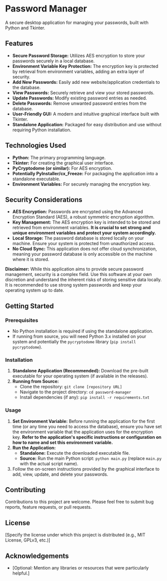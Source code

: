 # Password Manager

A secure desktop application for managing your passwords, built with Python and Tkinter.

## Features

* **Secure Password Storage:** Utilizes AES encryption to store your passwords securely in a local database.
* **Environment Variable Key Protection:** The encryption key is protected by retrieval from environment variables, adding an extra layer of security.
* **Add New Passwords:** Easily add new website/application credentials to the database.
* **View Passwords:** Securely retrieve and view your stored passwords.
* **Update Passwords:** Modify existing password entries as needed.
* **Delete Passwords:** Remove unwanted password entries from the database.
* **User-Friendly GUI:** A modern and intuitive graphical interface built with Tkinter.
* **Standalone Application:** Packaged for easy distribution and use without requiring Python installation.

## Technologies Used

* **Python:** The primary programming language.
* **Tkinter:** For creating the graphical user interface.
* **PyCryptodome (or similar):** For AES encryption.
* **Potentially PyInstaller/cx_Freeze:** For packaging the application into a standalone executable.
* **Environment Variables:** For securely managing the encryption key.

## Security Considerations

* **AES Encryption:** Passwords are encrypted using the Advanced Encryption Standard (AES), a robust symmetric encryption algorithm.
* **Key Management:** The AES encryption key is intended to be stored and retrieved from environment variables. **It is crucial to set strong and unique environment variables and protect your system accordingly.**
* **Local Storage:** The password database is stored locally on your machine. Ensure your system is protected from unauthorized access.
* **No Cloud Sync:** This application does not offer cloud synchronization, meaning your password database is only accessible on the machine where it is stored.

**Disclaimer:** While this application aims to provide secure password management, security is a complex field. Use this software at your own discretion and understand the inherent risks of storing sensitive data locally. It is recommended to use strong system passwords and keep your operating system up to date.

## Getting Started

### Prerequisites

* No Python installation is required if using the standalone application.
* If running from source, you will need Python 3.x installed on your system and potentially the `pycryptodome` library (`pip install pycryptodome`).

### Installation

1.  **Standalone Application (Recommended):** Download the pre-built executable for your operating system (if available in the releases).
2.  **Running from Source:**
    * Clone the repository: `git clone [repository URL]`
    * Navigate to the project directory: `cd password-manager`
    * Install dependencies (if any): `pip install -r requirements.txt`

### Usage

1.  **Set Environment Variable:** Before running the application for the first time (or any time you need to access the database), ensure you have set the environment variable that the application uses for the encryption key. **Refer to the application's specific instructions or configuration on how to name and set this environment variable.**
2.  **Run the Application:**
    * **Standalone:** Execute the downloaded executable file.
    * **Source:** Run the main Python script: `python main.py` (replace `main.py` with the actual script name).
3.  Follow the on-screen instructions provided by the graphical interface to add, view, update, and delete your passwords.

## Contributing

Contributions to this project are welcome. Please feel free to submit bug reports, feature requests, or pull requests.

## License

[Specify the license under which this project is distributed (e.g., MIT License, GPLv3, etc.)]

## Acknowledgements

* [Optional: Mention any libraries or resources that were particularly helpful.]
